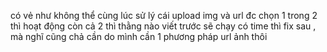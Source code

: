 có vẻ như không thể cùng lúc sử lý cái upload img và url đc 
chọn 1 trong 2 thì hoạt động còn cả 2 thì thằng nào viết trước sẽ chạy 
có time thì fix sau , mà nghĩ cũng chả cần do mình cần 1 phương pháp url ảnh thôi 